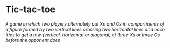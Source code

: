 # Tic-tac-toe
###### A game in which two players alternately put Xs and Os in compartments of a figure formed by two vertical lines crossing two horizontal lines and each tries to get a row (vertical, horizontal or diagonal) of three Xs or three Os before the opponent does
